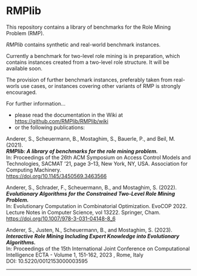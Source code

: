 # RMPlib

This repository contains a library of benchmarks for the Role Mining Problem (RMP). 
 
_RMPlib_ contains synthetic and real-world benchmark instances. 

Currently a benchmark for two-level role mining is in preparation, which contains instances created from a two-level role structure. It will be available soon.   

The provision of further benchmark instances, preferably taken from real-worls use cases, or instances covering other variants of RMP is strongly encouraged.


For further information...
- please read the documentation in the Wiki at https://github.com/RMPlib/RMPlib/wiki
- or the following publications:


Anderer, S., Scheuermann, B., Mostaghim, S., Bauerle, P., and Beil, M. (2021).    
***RMPlib: A library of benchmarks for the role mining problem.***    
In: Proceedings of the 26th ACM Symposium on Access Control Models and Technologies, SACMAT ’21, page 3–13, New York, NY, USA. Association for Computing Machinery.    
https://doi.org/10.1145/3450569.3463566 

Anderer, S., Schrader, F., Scheuermann, B., and Mostaghim, S. (2022).   
***Evolutionary Algorithms for the Constrained Two-Level Role Mining Problem.***  
In: Evolutionary Computation in Combinatorial Optimization. EvoCOP 2022. Lecture Notes in Computer Science, vol 13222. Springer, Cham.   
https://doi.org/10.1007/978-3-031-04148-8_6

Anderer, S., Justen, N., Scheuermann, B., and Mostaghim, S. (2023).   
***Interactive Role Mining Including Expert Knowledge into Evolutionary Algorithms.***    
In: Proceedings of the 15th International Joint Conference on Computational Intelligence ECTA - Volume 1, 151-162, 2023 , Rome, Italy   
DOI: 10.5220/0012153000003595     
***

